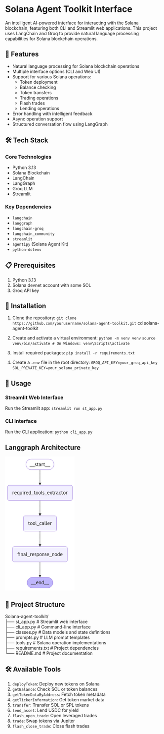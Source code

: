 # Solana Agent Toolkit Interface

An intelligent AI-powered interface for interacting with the Solana blockchain, featuring both CLI and Streamlit web applications. This project uses LangChain and Groq to provide natural language processing capabilities for Solana blockchain operations.

## 🚀 Features

- Natural language processing for Solana blockchain operations
- Multiple interface options (CLI and Web UI)
- Support for various Solana operations:
  - Token deployment
  - Balance checking
  - Token transfers
  - Trading operations
  - Flash trades
  - Lending operations
- Error handling with intelligent feedback
- Async operation support
- Structured conversation flow using LangGraph

## 🛠️ Tech Stack

### Core Technologies
- Python 3.13
- Solana Blockchain
- LangChain
- LangGraph
- Groq LLM
- Streamlit

### Key Dependencies
- `langchain`
- `langgraph`
- `langchain-groq`
- `langchain_community`
- `streamlit`
- `agentipy` (Solana Agent Kit)
- `python-dotenv`

## 📋 Prerequisites

1. Python 3.13
2. Solana devnet account with some SOL
3. Groq API key

## 🔧 Installation

1. Clone the repository:
`git clone https://github.com/yourusername/solana-agent-toolkit.git`
cd solana-agent-toolkit

2. Create and activate a virtual environment:
`python -m venv venv`
`source venv/bin/activate # On Windows: venv\Scripts\activate`


3. Install required packages:
`pip install -r requirements.txt`


4. Create a `.env` file in the root directory:
`GROQ_API_KEY=your_groq_api_key`
`SOL_PRIVATE_KEY=your_solana_private_key`

 
## 🚀 Usage

### Streamlit Web Interface

Run the Streamlit app:
`streamlit run st_app.py`


### CLI Interface

Run the CLI application:
`python cli_app.py`

## Langgraph Architecture
![Langgraph architecture](./my_graph.png)

## 📁 Project Structure
Solana-agent-toolkit/ <br>
├── st_app.py # Streamlit web interface <br>
├── cli_app.py # Command-line interface <br>
├── classes.py # Data models and state definitions <br>
├── prompts.py # LLM prompt templates <br>
├── tools.py # Solana operation implementations <br>
├── requirements.txt # Project dependencies <br>
└── README.md # Project documentation <br>


## 🛠️ Available Tools

1. `deployToken`: Deploy new tokens on Solana
2. `getBalance`: Check SOL or token balances
3. `getTokenDataByAddress`: Fetch token metadata
4. `getTickerInformation`: Get token market data
5. `transfer`: Transfer SOL or SPL tokens
6. `lend_asset`: Lend USDC for yield
7. `flash_open_trade`: Open leveraged trades
8. `trade`: Swap tokens via Jupiter
9. `flash_close_trade`: Close flash trades

